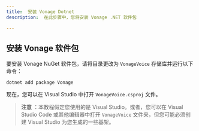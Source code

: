 ```yaml
---
title:  安装 Vonage Dotnet
description:  在此步骤中，您将安装 Vonage .NET 软件包

---
```


安装 Vonage 软件包
-------------

要安装 Vonage NuGet 软件包，请将目录更改为 `VonageVoice` 存储库并运行以下命令：

```shell
dotnet add package Vonage
```

现在，您可以在 Visual Studio 中打开 `VonageVoice.csproj` 文件。

> **注意** ：本教程假定您使用的是 Visual Studio。或者，您可以在 Visual Studio Code 或其他编辑器中打开 `VonageVoice` 文件夹，但您可能必须创建 Visual Studio 为您生成的一些基架。

